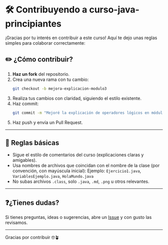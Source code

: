 # 🛠️ Contribuyendo a curso-java-principiantes

¡Gracias por tu interés en contribuir a este curso! Aquí te dejo unas reglas simples para colaborar correctamente:

## ✏️ ¿Cómo contribuir?

1. **Haz un fork** del repositorio.
2. Crea una nueva rama con tu cambio:
   ```bash
   git checkout -b mejora-explicacion-modulo3
   ```
3. Realiza tus cambios con claridad, siguiendo el estilo existente.
4. Haz commit:
   ```bash
   git commit -m "Mejoré la explicación de operadores lógicos en módulo 03"
   ```
5. Haz push y envía un Pull Request.

---

## 🧠 Reglas básicas

- Sigue el estilo de comentarios del curso (explicaciones claras y amigables).
- Usa nombres de archivos que coincidan con el nombre de la clase (por convención, con mayúscula inicial):
  Ejemplo: `Ejercicio1.java`, `VariablesEjemplo.java`, `HolaMundo.java`
- No subas archivos `.class`, solo `.java`, `.md`, `.png` u otros relevantes.

---

## ❓¿Tienes dudas?

Si tienes preguntas, ideas o sugerencias, abre un [Issue](https://github.com/MrGL1TCH/curso-java-principiantes/issues) y con gusto las revisamos.

---

Gracias por contribuir 🤓🪴